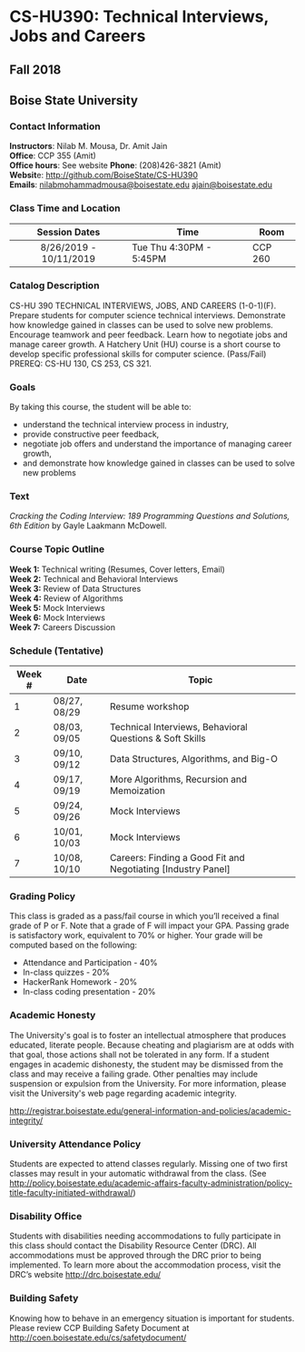 # CS-HU390: Technical Interviews, Jobs and Careers
## Fall 2018
## Boise State University


### Contact Information 

**Instructors**: Nilab M. Mousa, Dr. Amit Jain  
**Office**: CCP 355 (Amit)   
**Office hours**: See website
**Phone**: (208)426-3821 (Amit)   
**Websit**e: http://github.com/BoiseState/CS-HU390  
**Emails**: nilabmohammadmousa@boisestate.edu   ajain@boisestate.edu

### Class Time and Location
|     Session Dates     | Time                   | Room    | 
|:---------------------:|------------------------|---------|
|8/26/2019 - 10/11/2019 | Tue Thu 4:30PM - 5:45PM | CCP 260 |

### Catalog Description 
CS-HU 390 TECHNICAL INTERVIEWS, JOBS, AND CAREERS (1-0-1)(F). Prepare students
for computer science technical interviews. Demonstrate how knowledge gained in
classes can be used to solve new problems. Encourage teamwork and peer feedback.
Learn how to negotiate jobs and manage career growth. A Hatchery Unit (HU) course
is a short course to develop specific professional skills for computer science.
(Pass/Fail) PREREQ: CS-HU 130, CS 253, CS 321.

### Goals

By taking this course, the student will be able to:

* understand the technical interview process in industry,  
* provide constructive peer feedback,  
* negotiate job offers and understand the importance of managing career growth,  
* and demonstrate how knowledge gained in classes can be used to solve new problems 


### Text 
*Cracking the Coding Interview: 189 Programming Questions and Solutions, 6th Edition* by
Gayle Laakmann McDowell.


### Course Topic Outline
**Week 1:** Technical writing (Resumes, Cover letters, Email)  
**Week 2:** Technical and Behavioral Interviews  
**Week 3:** Review of Data Structures  
**Week 4:** Review of Algorithms  
**Week 5:** Mock Interviews  
**Week 6:** Mock Interviews  
**Week 7:** Careers Discussion  

### Schedule (Tentative)
| Week # | Date  | Topic                                                        |
|--------|-------|--------------------------------------------------------------|
| 1      | 08/27, 08/29 | Resume workshop                                              |
| 2      | 08/03, 09/05 | Technical Interviews, Behavioral Questions & Soft Skills     |
| 3      | 09/10, 09/12 | Data Structures, Algorithms, and Big-O                       |
| 4      | 09/17, 09/19 | More Algorithms, Recursion and Memoization                                    |
| 5      | 09/24, 09/26 | Mock Interviews                                              |
| 6      | 10/01, 10/03 | Mock Interviews                                              |
| 7      | 10/08, 10/10 | Careers: Finding a Good Fit and Negotiating [Industry Panel] |



### Grading Policy 
This class is graded as a pass/fail course in which you’ll received a final grade of P or
F. Note that a grade of F will impact your GPA. Passing grade is satisfactory work, equivalent
to 70% or higher. Your grade will be computed based on the following:

* Attendance and Participation - 40% 
* In-class quizzes - 20%
* HackerRank Homework - 20%
* In-class coding presentation - 20%


### Academic Honesty
The University's goal is to foster an intellectual atmosphere that produces educated,
literate people. Because cheating and plagiarism are at odds with that goal, those
actions shall not be tolerated in any form. If a student engages in academic
dishonesty, the student may be dismissed from the class and may receive a failing
grade. Other penalties may include suspension or expulsion from the University.
For more information, please visit the University's web page regarding academic integrity. 

http://registrar.boisestate.edu/general-information-and-policies/academic-integrity/


### University Attendance Policy
Students are expected to attend classes regularly. Missing one of two first classes
may result in your automatic withdrawal from the class. (See
http://policy.boisestate.edu/academic-affairs-faculty-administration/policy-title-faculty-initiated-withdrawal/)

### Disability Office
Students with disabilities needing accommodations to fully participate in this class
should contact the Disability Resource Center (DRC). All accommodations must be
approved through the DRC prior to being implemented. To learn more about the
accommodation process, visit the DRC’s website http://drc.boisestate.edu/


### Building Safety
Knowing how to behave in an emergency situation is important for students.
Please review CCP Building Safety Document at
http://coen.boisestate.edu/cs/safetydocument/


